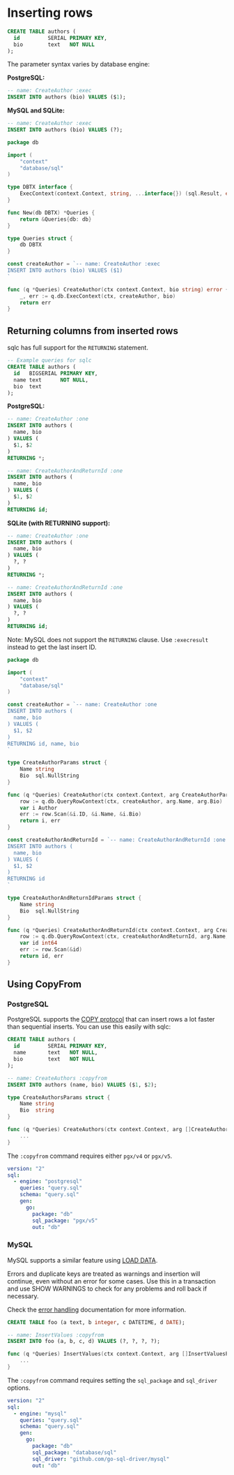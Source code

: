 # Inserting rows

```sql
CREATE TABLE authors (
  id         SERIAL PRIMARY KEY,
  bio        text   NOT NULL
);
```

The parameter syntax varies by database engine:

**PostgreSQL:**
```sql
-- name: CreateAuthor :exec
INSERT INTO authors (bio) VALUES ($1);
```

**MySQL and SQLite:**
```sql
-- name: CreateAuthor :exec
INSERT INTO authors (bio) VALUES (?);
```

```go
package db

import (
	"context"
	"database/sql"
)

type DBTX interface {
	ExecContext(context.Context, string, ...interface{}) (sql.Result, error)
}

func New(db DBTX) *Queries {
	return &Queries{db: db}
}

type Queries struct {
	db DBTX
}

const createAuthor = `-- name: CreateAuthor :exec
INSERT INTO authors (bio) VALUES ($1)
`

func (q *Queries) CreateAuthor(ctx context.Context, bio string) error {
	_, err := q.db.ExecContext(ctx, createAuthor, bio)
	return err
}
```

## Returning columns from inserted rows

sqlc has full support for the `RETURNING` statement.

```sql
-- Example queries for sqlc
CREATE TABLE authors (
  id   BIGSERIAL PRIMARY KEY,
  name text      NOT NULL,
  bio  text
);
```

**PostgreSQL:**
```sql
-- name: CreateAuthor :one
INSERT INTO authors (
  name, bio
) VALUES (
  $1, $2
)
RETURNING *;

-- name: CreateAuthorAndReturnId :one
INSERT INTO authors (
  name, bio
) VALUES (
  $1, $2
)
RETURNING id;
```

**SQLite (with RETURNING support):**
```sql
-- name: CreateAuthor :one
INSERT INTO authors (
  name, bio
) VALUES (
  ?, ?
)
RETURNING *;

-- name: CreateAuthorAndReturnId :one
INSERT INTO authors (
  name, bio
) VALUES (
  ?, ?
)
RETURNING id;
```

Note: MySQL does not support the `RETURNING` clause. Use `:execresult` instead to get the last insert ID.

```go
package db

import (
	"context"
	"database/sql"
)

const createAuthor = `-- name: CreateAuthor :one
INSERT INTO authors (
  name, bio
) VALUES (
  $1, $2
)
RETURNING id, name, bio
`

type CreateAuthorParams struct {
	Name string
	Bio  sql.NullString
}

func (q *Queries) CreateAuthor(ctx context.Context, arg CreateAuthorParams) (Author, error) {
	row := q.db.QueryRowContext(ctx, createAuthor, arg.Name, arg.Bio)
	var i Author
	err := row.Scan(&i.ID, &i.Name, &i.Bio)
	return i, err
}

const createAuthorAndReturnId = `-- name: CreateAuthorAndReturnId :one
INSERT INTO authors (
  name, bio
) VALUES (
  $1, $2
)
RETURNING id
`

type CreateAuthorAndReturnIdParams struct {
	Name string
	Bio  sql.NullString
}

func (q *Queries) CreateAuthorAndReturnId(ctx context.Context, arg CreateAuthorAndReturnIdParams) (int64, error) {
	row := q.db.QueryRowContext(ctx, createAuthorAndReturnId, arg.Name, arg.Bio)
	var id int64
	err := row.Scan(&id)
	return id, err
}
```

## Using CopyFrom

### PostgreSQL

PostgreSQL supports the [COPY protocol](https://www.postgresql.org/docs/current/sql-copy.html) that can insert rows a lot faster than sequential inserts. You can use this easily with sqlc:

```sql
CREATE TABLE authors (
  id         SERIAL PRIMARY KEY,
  name       text   NOT NULL,
  bio        text   NOT NULL
);

-- name: CreateAuthors :copyfrom
INSERT INTO authors (name, bio) VALUES ($1, $2);
```

```go
type CreateAuthorsParams struct {
	Name string
	Bio  string
}

func (q *Queries) CreateAuthors(ctx context.Context, arg []CreateAuthorsParams) (int64, error) {
	...
}
```

The `:copyfrom` command requires either `pgx/v4` or `pgx/v5`.

```yaml
version: "2"
sql:
  - engine: "postgresql"
    queries: "query.sql"
    schema: "query.sql"
    gen:
      go:
        package: "db"
        sql_package: "pgx/v5"
        out: "db"
```

### MySQL

MySQL supports a similar feature using [LOAD DATA](https://dev.mysql.com/doc/refman/8.0/en/load-data.html).

Errors and duplicate keys are treated as warnings and insertion will
continue, even without an error for some cases. Use this in a transaction
and use SHOW WARNINGS to check for any problems and roll back if necessary.

Check the [error handling](https://dev.mysql.com/doc/refman/8.0/en/load-data.html#load-data-error-handling) documentation for more information.

```sql
CREATE TABLE foo (a text, b integer, c DATETIME, d DATE);

-- name: InsertValues :copyfrom
INSERT INTO foo (a, b, c, d) VALUES (?, ?, ?, ?);
```

```go
func (q *Queries) InsertValues(ctx context.Context, arg []InsertValuesParams) (int64, error) {
	...
}
```

The `:copyfrom` command requires setting the `sql_package` and `sql_driver` options.

```yaml
version: "2"
sql:
  - engine: "mysql"
    queries: "query.sql"
    schema: "query.sql"
    gen:
      go:
        package: "db"
        sql_package: "database/sql"
        sql_driver: "github.com/go-sql-driver/mysql"
        out: "db"
```